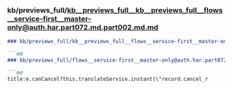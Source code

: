 ### kb/previews_full/kb__previews_full__kb__previews_full__flows__service-first__master-only@auth.har.part072.md.part002.md.md

```md
### kb/previews_full/kb__previews_full__flows__service-first__master-only@auth.har.part072.md.part002.md

```md
### kb/previews_full/flows__service-first__master-only@auth.har.part072.md (part 002)

```md
title:e.canCancel?this.translateService.instant(\"record.cancel_r
```

```

```

```
